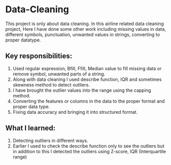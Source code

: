# Data-Cleaning
This project is only about data cleaning. 
In this airline related data cleaning project, Here I have done some other work including missing values in data, different symbols, 
punctuation, unwanted values in strings, converting to proper datatype.

## Key responsibilities:

1. Used regular expression, Bfill, Ffill, Median value to fill missing data or remove symbol, unwanted parts of a string.
2. Along with data cleaning I used describe function, IQR and sometimes skewness method to detect outliers.
3. I have brought the outlier values into the range using the capping method.
4. Converting the features or columns in the data to the proper format and proper data type.
5. Fixing data accuracy and bringing it into structured format.


## What I learned:
1. Detecting outliers in different ways.
2. Earlier I used to check the describe function only to see the outliers but in addition to this I detected the outliers using Z-score, IQR (Interquartile range) 


